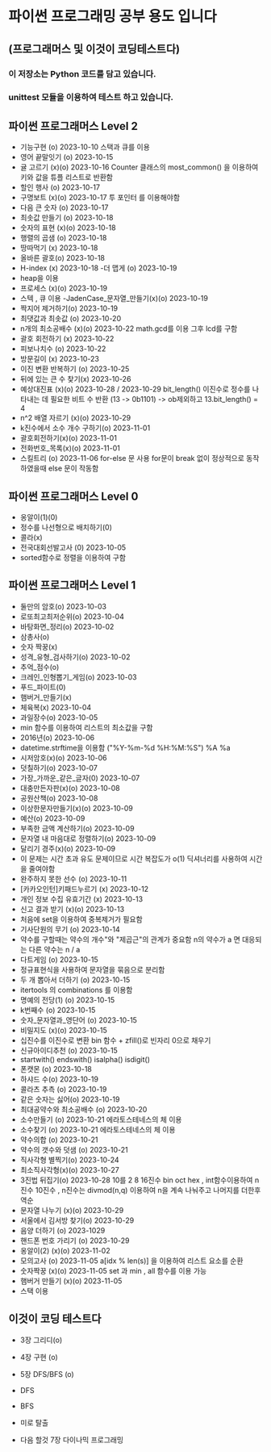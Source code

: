 # 파이썬 프로그래밍 공부 용도 입니다
## (프로그래머스 및 이것이 코딩테스트다)

### 이 저장소는 Python 코드를 담고 있습니다.
### unittest 모듈을 이용하여 테스트 하고 있습니다.

## 파이썬 프로그래머스 Level 2
- 기능구현 (o)      2023-10-10
스택과 큐를 이용
- 영어 끝말잇기 (o) 2023-10-15
- 귤 고르기 (x)(o)     2023-10-16
Counter 클래스의 most_common() 을 이용하여 키와 값을 튜플 리스트로 반환함
- 할인 행사 (o) 2023-10-17
- 구명보트 (x)(o) 2023-10-17
투 포인터 를 이용해야함
- 다음 큰 숫자 (o) 2023-10-17
- 최솟값 만들기 (o) 2023-10-18
- 숫자의 표현 (x)(o) 2023-10-18
- 행렬의 곱샘 (o) 2023-10-18
- 땅따먹기 (x) 2023-10-18
- 올바른 괄호(o) 2023-10-18
- H-index (x) 2023-10-18
-더 맵게 (o) 2023-10-19
- heap을 이용
- 프로세스 (x)(o) 2023-10-19
- 스텍 , 큐 이용
-JadenCase_문자열_만들기(x)(o) 2023-10-19
- 짝지어 제거하기(o) 2023-10-19
- 최댓값과 최솟값 (o) 2023-10-20
- n개의 최소공배수 (x)(o) 2023-10-22
math.gcd를 이용 그후 lcd를 구함
- 괄호 회전하기 (x) 2023-10-22
- 피보나치수 (o) 2023-10-22
- 방문길이 (x) 2023-10-23
- 이진 변환 반복하기 (o) 2023-10-25
- 뒤에 있는 큰 수 찾기(x) 2023-10-26
- 예상대진표 (x)(o) 2023-10-28 / 2023-10-29
bit_length() 이진수로 정수를 나타내는 데 필요한 비트 수 반환 (13 -> 0b1101) -> ob제외하고 13.bit_length() = 4
- n^2 배열 자르기 (x)(o) 2023-10-29 
- k진수에서 소수 개수 구하기(o) 2023-11-01
- 괄호회전하기(x)(o) 2023-11-01
- 전화번호_목록(x)(o) 2023-11-01
- 스킬트리 (o) 2023-11-06
for-else 문 사용 for문이 break 없이 정상적으로 동작하였을때 else 문이 작동함

## 파이썬 프로그래머스 Level 0
- 옹알이(1)(0)
- 정수를 나선형으로 배치하기(0)
- 콜라(x)
- 전국대회선발고사 (0)      2023-10-05
 - sorted함수로 정렬을 이용하여 구함

## 파이썬 프로그래머스 Level 1
- 둘만의 암호(o)       2023-10-03
- 로또최고최저순위(o)   2023-10-04
- 바탕화면_정리(o)      2023-10-02
- 삼총사(o)    
- 숫자 짝꿍(x)
- 성격_유형_검사하기(o)     2023-10-02
- 추억_점수(o)
- 크레인_인형뽑기_게임(o)   2023-10-03
- 푸드_파이트(0)
- 햄버거_만들기(x)
- 체육복(x)     2023-10-04
- 과일장수(o)    2023-10-05
 - min 함수를 이용하여 리스트의 최소값을 구함
- 2016년(o)     2023-10-06
 - datetime.strftime을 이용함 ("%Y-%m-%d %H:%M:%S") %A %a
- 시저암호(x)(o)   2023-10-06
- 덧칠하기(o)   2023-10-07
- 가장_가까운_같은_글자(0)  2023-10-07
- 대충만든자판(x)(o)   2023-10-08
- 공원산책(o)       2023-10-08
- 이상한문자만들기(x)(o)    2023-10-09
- 예산(o)       2023-10-09
- 부족한 금액 계산하기(o)   2023-10-09
- 문자열 내 마음대로 정렬하기(o)    2023-10-09
- 달리기 경주(x)(o)        2023-10-09
 - 이 문제는 시간 초과 유도 문제이므로 시간 복잡도가 o(1) 딕셔너리를 사용하여 시간을 줄여야함
- 완주하지 못한 선수 (o) 2023-10-11
- [카카오인턴]키패드누르기 (x) 2023-10-12
- 개인 정보 수집 유효기간 (x) 2023-10-13
- 신고 결과 받기 (x)(o) 2023-10-13
- 처음에 set을 이용하여 중복제거가 필요함
- 기사단원의 무기 (o) 2023-10-14
- 약수를 구할때는 약수의 개수"와 "제곱근"의 관계가 중요함 n의 약수가 a 면 대응되는 다른 약수는 n / a
- 다트게임 (o) 2023-10-15
- 정규표현식을 사용하여 문자열을 묶음으로 분리함
- 두 개 뽑아서 더하기 (o) 2023-10-15
- itertools 의 combinations 를 이용함
- 명예의 전당(1) (o) 2023-10-15
- k번째수 (o) 2023-10-15
- 숫자_문자열과_영단어 (o) 2023-10-15
- 비밀지도 (x)(o) 2023-10-15
- 십진수를 이진수로 변환 bin 함수 + zfill()로 빈자리 0으로 채우기
- 신규아이디추천 (o) 2023-10-15 
- startwith() endswith() isalpha() isdigit()
- 폰캣몬 (o) 2023-10-18
- 하샤드 수(o) 2023-10-19
- 콜라츠 추측 (o) 2023-10-19
- 같은 숫자는 싫어(o) 2023-10-19
- 최대공약수와 최소공배수 (o) 2023-10-20
- 소수만들기 (o) 2023-10-21
에라토스테네스의 체 이용
- 소수찾기 (o) 2023-10-21
에라토스테네스의 체 이용
- 약수의합 (o) 2023-10-21
- 약수의 갯수와 덧샘 (o) 2023-10-21
- 직사각형 별찍기(o) 2023-10-24
- 최소직사각형(x)(o) 2023-10-27
- 3진법 뒤집기(o) 2023-10-28
10를 2 8 16진수 bin oct hex   ,  int함수이용하여 n진수 10진수   , n진수는 divmod(n,q) 이용하여 
n을 계속 나눠주고 나머지를 더한후 역순
- 문자열 나누기 (x)(o) 2023-10-29
- 서울에서 김서방 찾기(o) 2023-10-29
- 음양 더하기 (o) 2023-1029
- 핸드폰 번호 가리기 (o) 2023-10-29
- 옹알이(2) (x)(o) 2023-11-02
- 모의고사 (o) 2023-11-05
a[idx % len(s)] 을 이용하여 리스트 요소를 순환
- 숫자짝꿍 (x)(o) 2023-11-05
set 과 min , all 함수를 이용 가능
- 햄버거 만들기 (x)(o) 2023-11-05
- 스택 이용
## 이것이 코딩 테스트다
- 3장 그리디(o)

- 4장 구현 (o)

- 5장 DFS/BFS (o)
 - DFS 
 - BFS
 - 미로 탈출

- 다음 할것 7장 다이나믹 프로그래밍

